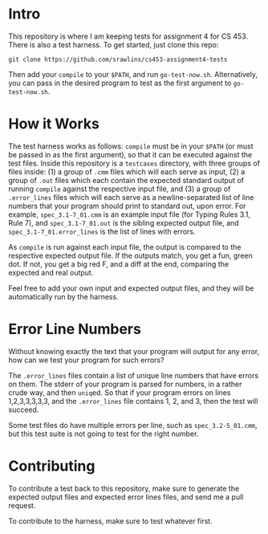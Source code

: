 Intro
=====

This repository is where I am keeping tests for assignment 4 for CS 453. There is also a test harness. To get started, just clone this repo:

    git clone https://github.com/srawlins/cs453-assignment4-tests

Then add your `compile` to your `$PATH`, and run `go-test-now.sh`. Alternatively, you can pass in the desired program to test as the first argument to `go-test-now.sh`.

How it Works
============

The test harness works as follows: `compile` must be in your `$PATH` (or must be passed in as the first argument), so that it can be executed against the test files. Inside this repository is a `testcases` directory, with three groups of files inside: (1) a group of `.cmm` files which will each serve as input, (2) a group of `.out` files which each contain the expected standard output of running `compile` against the respective input file, and (3) a group of `.error_lines` files which will each serve as a newline-separated list of line numbers that your program should print to standard out, upon error. For example, `spec_3.1-7_01.cmm` is an example input file (for Typing Rules 3.1, Rule 7), and `spec_3.1-7_01.out` is the sibling expected output file, and `spec_3.1-7_01.error_lines` is the list of lines with errors.

As `compile` is run against each input file, the output is compared to the respective expected output file. If the outputs match, you get a fun, green dot. If not, you get a big red F, and a diff at the end, comparing the expected and real output.

Feel free to add your own input and expected output files, and they will be automatically run by the harness.

Error Line Numbers
==================

Without knowing exactly the text that your program will output for any error, how can we test your program for such errors?

The `.error_lines` files contain a list of unique line numbers that have errors on them. The stderr of your program is parsed for numbers, in a rather crude way, and then `uniq`ed. So that if your program errors on lines 1,2,3,3,3,3,3, and the `.error_lines` file contains 1, 2, and 3, then the test will succeed.

Some test files do have multiple errors per line, such as `spec_3.2-5_01.cmm`, but this test suite is not going to test for the right number.

Contributing
============

To contribute a test back to this repository, make sure to generate the expected output files and expected error lines files, and send me a pull request.

To contribute to the harness, make sure to test whatever first.
